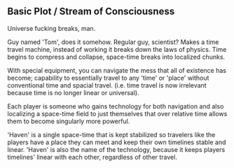 ## Basic Plot / Stream of Consciousness

Universe fucking breaks, man.

Guy named 'Tom', does it somehow. Regular guy, scientist? Makes a time travel machine, instead of working it breaks down the laws of physics. Time begins to compress and collapse, space-time breaks into localized chunks.

With special equipment, you can navigate the mess that all of existence has become; capability to essentially travel to any 'time' or 'place' without conventional time and spacial travel. (i.e. time travel is now irrelevant because time is no longer linear or universal).

Each player is someone who gains technology for both navigation and also localizing a space-time field to just themselves that over relative time allows them to become singularly more powerful.

'Haven' is a single space-time that is kept stabilized so travelers like the players have a place they can meet and keep their own timelines stable and linear. 'Haven' is also the name of the technology, because it keeps players timelines' linear with each other, regardless of other travel.